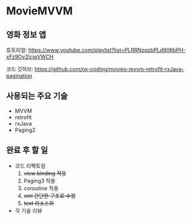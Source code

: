 # MovieMVVM

## 영화 정보 앱
튜토리얼: https://www.youtube.com/playlist?list=PLRRNzqzbPLd906bPH-xFz9Oy2IcjqVWCH

코드 깃허브: https://github.com/ox-coding/movies-mvvm-retrofit-rxJava-pagination

## 사용되는 주요 기술
* MVVM
* retrofit
* rxJava
* Paging2

## 완료 후 할 일
* 코드 리팩토링
  1. ~~view binding 적용~~
  2. Paging3 적용 
  3. coroutine 적용 
  4. ~~xml 간단한 구조로 수정~~
  5. ~~text 리소스화~~
* 각 기술 리뷰
